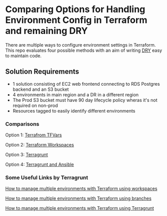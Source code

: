 # Comparing Options for Handling Environment Config in Terraform and remaining DRY

There are multiple ways to configure environment settings in Terraform.  This repo evaluates four possible methods with an aim of writing [DRY](https://en.wikipedia.org/wiki/Don%27t_repeat_yourself) easy to maintain code.


## Solution Requirements

- 1 solution consisting of EC2 web frontend connecting to RDS Postgres backend and an S3 bucket
- 4 environments in main region and a DR in a different region
- The Prod S3 bucket must have 90 day lifecycle policy wheras it's not required on non-prod
- Resources tagged to easily identify different environments


### Comparisons

Option 1: [Terrafrom TFVars](option1-terraform-tfvars/)

Option 2: [Terraform Workspaces](option2-terraform-workspaces/)

Option 3: [Terragrunt](option3-terragrunt/)

Option 4: [Terragrunt and Ansible](option4-terragrunt-and-ansible/)




### Some Useful Links by Terragrunt

[How to manage multiple environments with Terraform using workspaces](https://blog.gruntwork.io/how-to-manage-multiple-environments-with-terraform-using-workspaces-98680d89a03e)

[How to manage multiple environments with Terraform using branches](https://blog.gruntwork.io/how-to-manage-multiple-environments-with-terraform-using-branches-875d1a2ee647)

[How to manage multiple environments with Terraform using Terragrunt](https://blog.gruntwork.io/how-to-manage-multiple-environments-with-terraform-using-terragrunt-2c3e32fc60a8)
